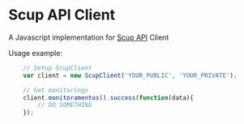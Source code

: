 Scup API Client
===============

A Javascript implementation for [Scup API][1] Client

Usage example:

`````javascript
    // Setup ScupClient
    var client = new ScupClient('YOUR_PUBLIC', 'YOUR_PRIVATE');

    // Get monitorings
    client.monitoramentos().success(function(data){ 
        // DO SOMETHING
    });
`````

[1]: http://www.scup.com.br/trainings-and-help/apidocs